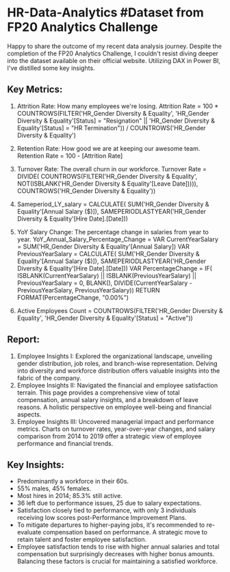 # HR-Data-Analytics #Dataset from FP20 Analytics Challenge

Happy to share the outcome of my recent data analysis journey. Despite the completion of the FP20 Analytics Challenge, I couldn't resist diving deeper into the dataset available on their official website. Utilizing DAX in Power BI, I've distilled some key insights.

## Key Metrics:

1. Attrition Rate: How many employees we're losing.
Attrition Rate = 
   100 * COUNTROWS(FILTER('HR_Gender Diversity & Equality', 'HR_Gender Diversity & Equality'[Status] = "Resignation" || 'HR_Gender Diversity & Equality'[Status] = "HR Termination")) / COUNTROWS('HR_Gender Diversity & Equality')
   
2. Retention Rate: How good we are at keeping our awesome team.
Retention Rate = 100 - [Attrition Rate]

3. Turnover Rate: The overall churn in our workforce.
Turnover Rate = 
    DIVIDE(
        COUNTROWS(FILTER('HR_Gender Diversity & Equality', NOT(ISBLANK('HR_Gender Diversity & Equality'[Leave Date])))),
        COUNTROWS('HR_Gender Diversity & Equality'))

4. Sameperiod_LY_salary = 
    CALCULATE(
        SUM('HR_Gender Diversity & Equality'[Annual Salary ($)]),
        SAMEPERIODLASTYEAR('HR_Gender Diversity & Equality'[Hire Date].[Date]))

5. YoY Salary Change: The percentage change in salaries from year to year.
YoY_Annual_Salary_Percentage_Change = 
VAR CurrentYearSalary = SUM('HR_Gender Diversity & Equality'[Annual Salary])
VAR PreviousYearSalary = CALCULATE(
    SUM('HR_Gender Diversity & Equality'[Annual Salary ($)]),
    SAMEPERIODLASTYEAR('HR_Gender Diversity & Equality'[Hire Date].[Date]))
VAR PercentageChange = 
    IF( ISBLANK(CurrentYearSalary) || ISBLANK(PreviousYearSalary) || PreviousYearSalary = 0,
        BLANK(),
        DIVIDE(CurrentYearSalary - PreviousYearSalary, PreviousYearSalary))
RETURN
    FORMAT(PercentageChange, "0.00%")

7. Active Employees Count = 
    COUNTROWS(FILTER('HR_Gender Diversity & Equality', 'HR_Gender Diversity & Equality'[Status] = "Active"))

## Report: 

1. Employee Insights I: Explored the organizational landscape, unveiling gender distribution, job roles, and branch-wise representation. Delving into diversity and workforce distribution offers valuable insights into the fabric of the company.
2. Employee Insights II: Navigated the financial and employee satisfaction terrain. This page provides a comprehensive view of total compensation, annual salary insights, and a breakdown of leave reasons. A holistic perspective on employee well-being and financial aspects.
3. Employee Insights III: Uncovered managerial impact and performance metrics. Charts on turnover rates, year-over-year changes, and salary comparison from 2014 to 2019 offer a strategic view of employee performance and financial trends.

## Key Insights:

* Predominantly a workforce in their 60s.
* 55% males, 45% females.
* Most hires in 2014; 85.3% still active.
* 36 left due to performance issues, 25 due to salary expectations.
* Satisfaction closely tied to performance, with only 3 individuals receiving low scores post-Performance Improvement Plans.
* To mitigate departures to higher-paying jobs, it's recommended to re-evaluate compensation based on performance. A strategic move to retain talent and foster employee satisfaction.
* Employee satisfaction tends to rise with higher annual salaries and total compensation but surprisingly decreases with higher bonus amounts. Balancing these factors is crucial for maintaining a satisfied workforce.
